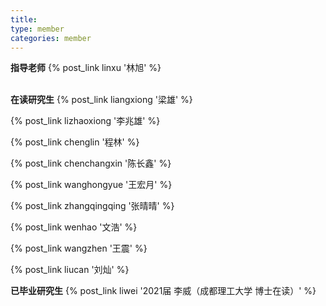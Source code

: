 ```yaml
---
title: 
type: member
categories: member
---
```


**指导老师**
{% post_link linxu '林旭' %}   
</br>

**在读研究生**
{% post_link liangxiong '梁雄' %}

{% post_link lizhaoxiong '李兆雄' %}

{% post_link chenglin '程林' %}    

{% post_link chenchangxin '陈长鑫' %}

{% post_link wanghongyue '王宏月' %}

{% post_link zhangqingqing '张晴晴' %}

{% post_link wenhao '文浩' %}

{% post_link wangzhen '王震' %}

{% post_link liucan '刘灿' %}
</br>

**已毕业研究生**
{% post_link liwei '2021届 李威（成都理工大学 博士在读）' %}